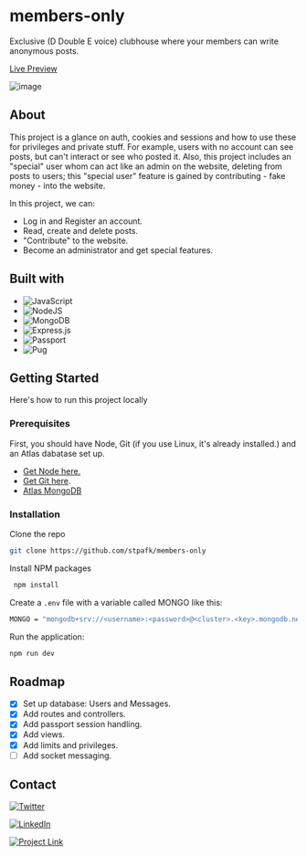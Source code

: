 # members-only
Exclusive (D Double E voice) clubhouse where your members can write anonymous posts.

[Live Preview](https://mini-message-board-q4av.onrender.com/)

![image](https://github.com/stpafk/members-only/assets/117909784/76800958-24d8-4c59-afd5-40b561a9b4bc)

## About 

This project is a glance on auth, cookies and sessions and how to use these for privileges and private stuff. For example, users with no account can see posts, but can't interact or see who posted it.
Also, this project includes an "special" user whom can act like an admin on the website, deleting from posts to users; this "special user" feature is gained by contributing - fake money - into the website. 

In this project, we can:

* Log in and Register an account.
* Read, create and delete posts.
* "Contribute" to the website.
* Become an administrator and get special features.

## Built with

* ![JavaScript](https://img.shields.io/badge/javascript-%23323330.svg?style=for-the-badge&logo=javascript&logoColor=%23F7DF1E)
* ![NodeJS](https://img.shields.io/badge/node.js-6DA55F?style=for-the-badge&logo=node.js&logoColor=white)
* ![MongoDB](https://img.shields.io/badge/MongoDB-%234ea94b.svg?style=for-the-badge&logo=mongodb&logoColor=white)
* ![Express.js](https://img.shields.io/badge/express.js-%23404d59.svg?style=for-the-badge&logo=express&logoColor=%2361DAFB)
* ![Passport](https://a11ybadges.com/badge?logo=passport)
* ![Pug](https://a11ybadges.com/badge?logo=pug)

## Getting Started

Here's how to run this project locally

### Prerequisites 

First, you should have Node, Git (if you use Linux, it's already installed.) and an Atlas dabatase set up.

* [Get Node here.](https://nodejs.org/en)
* [Get Git here](https://git-scm.com/).
* [Atlas MongoDB](https://www.mongodb.com/atlas/database)

### Installation 

Clone the repo

   ```sh
   git clone https://github.com/stpafk/members-only
   ```

Install NPM packages

  ```sh
   npm install 
   ```

Create a `.env` file with a variable called MONGO like this:

 ```sh
 MONGO = "mongodb+srv://<username>:<password>@<cluster>.<key>.mongodb.net/?retryWrites=true&w=majority"
 ```
 
Run the application:

```sh
npm run dev
```

## Roadmap

- [X] Set up database: Users and Messages.
- [X] Add routes and controllers.
- [X] Add passport session handling. 
- [X] Add views.
- [X] Add limits and privileges.
- [ ] Add socket messaging. 

## Contact

[![Twitter](https://img.shields.io/badge/Twitter-%231DA1F2.svg?style=for-the-badge&logo=Twitter&logoColor=white)](https://twitter.com/dubsteph4n)

[![LinkedIn](https://img.shields.io/badge/linkedin-%230077B5.svg?style=for-the-badge&logo=linkedin&logoColor=white)](https://www.linkedin.com/in/stephan-allek-weigert-53801619b/)

[![Project Link](https://img.shields.io/badge/github-%23121011.svg?style=for-the-badge&logo=github&logoColor=white)](https://github.com/stpafk/members-only)
